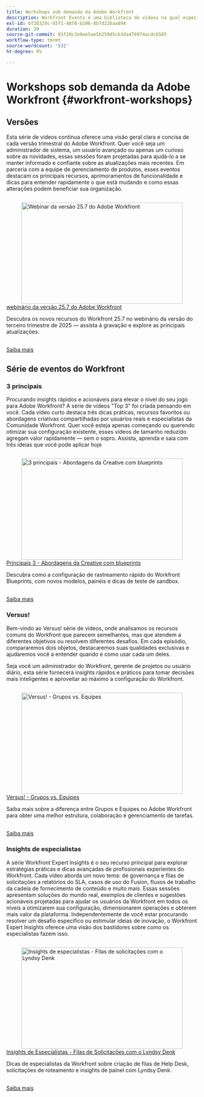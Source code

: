 ```yaml
---
title: Workshops sob demanda da Adobe Workfront
description: Workfront Events é uma biblioteca de vídeos na qual especialistas e colegas compartilham suas ideias e opiniões sobre como usar o Workfront para aprimorar o trabalho que está sendo feito para suas organizações.
exl-id: bf38329c-65f1-48f0-b106-8b7d226aa894
duration: 39
source-git-commit: 91f20c3e9ee5ae5b259d5cb3da476974acdc6585
workflow-type: tm+mt
source-wordcount: '531'
ht-degree: 0%

---
```


# Workshops sob demanda da Adobe Workfront {#workfront-workshops}

## Versões

Esta série de vídeos contínua oferece uma visão geral clara e concisa de cada versão trimestral do Adobe Workfront. Quer você seja um administrador de sistema, um usuário avançado ou apenas um curioso sobre as novidades, essas sessões foram projetadas para ajudá-lo a se manter informado e confiante sobre as atualizações mais recentes. Em parceria com a equipe de gerenciamento de produtos, esses eventos destacam os principais recursos, aprimoramentos de funcionalidade e dicas para entender rapidamente o que está mudando e como essas alterações podem beneficiar sua organização.

<!-- CARDS

* releases/25-7-release-webinar.md

-->
<!-- START CARDS HTML - DO NOT MODIFY BY HAND -->
<div class="columns">
    <div class="column is-half-tablet is-half-desktop is-one-third-widescreen" aria-label="Adobe Workfront 25.7 release webinar">
        <div class="card" style="height: 100%; display: flex; flex-direction: column; height: 100%;">
            <div class="card-image">
                <figure class="image x-is-16by9">
                    <a href="releases/25-7-release-webinar.md" title="Webinar da versão 25.7 do Adobe Workfront" target="_blank" rel="referrer">
                        <img class="is-bordered-r-small" src="https://video.tv.adobe.com/v/3464843/?format=jpeg&nocache=1752859088580" alt="Webinar da versão 25.7 do Adobe Workfront"
                             style="width: 100%; aspect-ratio: 16 / 9; object-fit: cover; overflow: hidden; display: block; margin: auto;">
                    </a>
                </figure>
            </div>
            <div class="card-content is-padded-small" style="display: flex; flex-direction: column; flex-grow: 1; justify-content: space-between;">
                <div class="top-card-content">
                    <p class="headline is-size-6 has-text-weight-bold">
                        <a href="releases/25-7-release-webinar.md" target="_blank" rel="referrer" title="Webinar da versão 25.7 do Adobe Workfront">webinário da versão 25.7 do Adobe Workfront</a>
                    </p>
                    <p class="is-size-6">Descubra os novos recursos do Workfront 25.7 no webinário da versão do terceiro trimestre de 2025 — assista à gravação e explore as principais atualizações.</p>
                </div>
                <a href="releases/25-7-release-webinar.md" target="_blank" rel="referrer" class="spectrum-Button spectrum-Button--outline spectrum-Button--primary spectrum-Button--sizeM" style="align-self: flex-start; margin-top: 1rem;">
                    <span class="spectrum-Button-label has-no-wrap has-text-weight-bold">Saiba mais</span>
                </a>
            </div>
        </div>
    </div>
</div>
<!-- END CARDS HTML - DO NOT MODIFY BY HAND -->

<!--
## Featured Events

Explore the latest from your Adobe Workfront community through our curated selection of featured events. Each month, we host free live sessions covering a variety of topics to help you get the most out of Workfront. Missed a live event? No problem! Catch up with on-demand recordings that showcase customer stories, proven best practices, and valuable lessons learned. Want to connect in real time? Join upcoming live events to ask questions, share insights, and collaborate with peers. Visit the Experience League Events page regularly to see what’s coming up next!
-->

## Série de eventos do Workfront

### 3 principais

Procurando insights rápidos e acionáveis para elevar o nível do seu jogo para Adobe Workfront? A série de vídeos &quot;Top 3&quot; foi criada pensando em você. Cada vídeo curto destaca três dicas práticas, recursos favoritos ou abordagens criativas compartilhadas por usuários reais e especialistas da Comunidade Workfront. Quer você esteja apenas começando ou querendo otimizar sua configuração existente, esses vídeos de tamanho reduzido agregam valor rapidamente — sem o sopro. Assista, aprenda e saia com três ideias que você pode aplicar hoje

<!-- CARDS

* top3/blueprints.md

-->
<!-- START CARDS HTML - DO NOT MODIFY BY HAND -->
<div class="columns">
    <div class="column is-half-tablet is-half-desktop is-one-third-widescreen" aria-label="Top 3 – Creative Approaches with Blueprints">
        <div class="card" style="height: 100%; display: flex; flex-direction: column; height: 100%;">
            <div class="card-image">
                <figure class="image x-is-16by9">
                    <a href="top3/blueprints.md" title="3 principais - Abordagens da Creative com blueprints" target="_blank" rel="referrer">
                        <img class="is-bordered-r-small" src="https://video.tv.adobe.com/v/3465316/?format=jpeg&nocache=1752859088922&captions=por_br" alt="3 principais - Abordagens da Creative com blueprints"
                             style="width: 100%; aspect-ratio: 16 / 9; object-fit: cover; overflow: hidden; display: block; margin: auto;">
                    </a>
                </figure>
            </div>
            <div class="card-content is-padded-small" style="display: flex; flex-direction: column; flex-grow: 1; justify-content: space-between;">
                <div class="top-card-content">
                    <p class="headline is-size-6 has-text-weight-bold">
                        <a href="top3/blueprints.md" target="_blank" rel="referrer" title="3 principais - Abordagens da Creative com blueprints">Principais 3 - Abordagens da Creative com blueprints</a>
                    </p>
                    <p class="is-size-6">Descubra como a configuração de rastreamento rápido do Workfront Blueprints, com novos modelos, painéis e dicas de teste de sandbox.</p>
                </div>
                <a href="top3/blueprints.md" target="_blank" rel="referrer" class="spectrum-Button spectrum-Button--outline spectrum-Button--primary spectrum-Button--sizeM" style="align-self: flex-start; margin-top: 1rem;">
                    <span class="spectrum-Button-label has-no-wrap has-text-weight-bold">Saiba mais</span>
                </a>
            </div>
        </div>
    </div>
</div>
<!-- END CARDS HTML - DO NOT MODIFY BY HAND -->

### Versus!

Bem-vindo ao Versus! série de vídeos, onde analisamos os recursos comuns do Workfront que parecem semelhantes, mas que atendem a diferentes objetivos ou resolvem diferentes desafios. Em cada episódio, compararemos dois objetos, destacaremos suas qualidades exclusivas e ajudaremos você a entender quando e como usar cada um deles.

Seja você um administrador do Workfront, gerente de projetos ou usuário diário, esta série fornecerá insights rápidos e práticos para tomar decisões mais inteligentes e aproveitar ao máximo a configuração do Workfront.

<!-- CARDS

* versus/groups-vs-teams.md

-->
<!-- START CARDS HTML - DO NOT MODIFY BY HAND -->
<div class="columns">
    <div class="column is-half-tablet is-half-desktop is-one-third-widescreen" aria-label="Versus! – Groups vs. Teams">
        <div class="card" style="height: 100%; display: flex; flex-direction: column; height: 100%;">
            <div class="card-image">
                <figure class="image x-is-16by9">
                    <a href="versus/groups-vs-teams.md" title="Versus! - Grupos vs. Equipes" target="_blank" rel="referrer">
                        <img class="is-bordered-r-small" src="https://video.tv.adobe.com/v/3467358/?format=jpeg&nocache=1752859089086&captions=por_br" alt="Versus! - Grupos vs. Equipes"
                             style="width: 100%; aspect-ratio: 16 / 9; object-fit: cover; overflow: hidden; display: block; margin: auto;">
                    </a>
                </figure>
            </div>
            <div class="card-content is-padded-small" style="display: flex; flex-direction: column; flex-grow: 1; justify-content: space-between;">
                <div class="top-card-content">
                    <p class="headline is-size-6 has-text-weight-bold">
                        <a href="versus/groups-vs-teams.md" target="_blank" rel="referrer" title="Versus! - Grupos vs. Equipes">Versus! - Grupos vs. Equipes</a>
                    </p>
                    <p class="is-size-6">Saiba mais sobre a diferença entre Grupos e Equipes no Adobe Workfront para obter uma melhor estrutura, colaboração e gerenciamento de tarefas.</p>
                </div>
                <a href="versus/groups-vs-teams.md" target="_blank" rel="referrer" class="spectrum-Button spectrum-Button--outline spectrum-Button--primary spectrum-Button--sizeM" style="align-self: flex-start; margin-top: 1rem;">
                    <span class="spectrum-Button-label has-no-wrap has-text-weight-bold">Saiba mais</span>
                </a>
            </div>
        </div>
    </div>
</div>
<!-- END CARDS HTML - DO NOT MODIFY BY HAND -->

### Insights de especialistas

A série Workfront Expert Insights é o seu recurso principal para explorar estratégias práticas e dicas avançadas de profissionais experientes do Workfront. Cada vídeo aborda um novo tema: de governança e filas de solicitações a relatórios do SLA, casos de uso do Fusion, fluxos de trabalho da cadeia de fornecimento de conteúdo e muito mais.
Essas sessões apresentam soluções do mundo real, exemplos de clientes e sugestões acionáveis projetadas para ajudar os usuários da Workfront em todos os níveis a otimizarem sua configuração, dimensionarem operações e obterem mais valor da plataforma. Independentemente de você estar procurando resolver um desafio específico ou estimular ideias de inovação, o Workfront Expert Insights oferece uma visão dos bastidores sobre como os especialistas fazem isso.

<!-- CARDS 

* expert-insights/request-queues.md

-->
<!-- START CARDS HTML - DO NOT MODIFY BY HAND -->
<div class="columns">
    <div class="column is-half-tablet is-half-desktop is-one-third-widescreen" aria-label="Expert Insights - Request Queues with Lyndsy Denk">
        <div class="card" style="height: 100%; display: flex; flex-direction: column; height: 100%;">
            <div class="card-image">
                <figure class="image x-is-16by9">
                    <a href="expert-insights/request-queues.md" title="Insights de especialistas - Filas de solicitações com o Lyndsy Denk" target="_blank" rel="referrer">
                        <img class="is-bordered-r-small" src="https://video.tv.adobe.com/v/3465272/?format=jpeg&nocache=1752859089318" alt="Insights de especialistas - Filas de solicitações com o Lyndsy Denk"
                             style="width: 100%; aspect-ratio: 16 / 9; object-fit: cover; overflow: hidden; display: block; margin: auto;">
                    </a>
                </figure>
            </div>
            <div class="card-content is-padded-small" style="display: flex; flex-direction: column; flex-grow: 1; justify-content: space-between;">
                <div class="top-card-content">
                    <p class="headline is-size-6 has-text-weight-bold">
                        <a href="expert-insights/request-queues.md" target="_blank" rel="referrer" title="Insights de especialistas - Filas de solicitações com o Lyndsy Denk">Insights de Especialistas - Filas de Solicitações com o Lyndsy Denk</a>
                    </p>
                    <p class="is-size-6">Dicas de especialistas da Workfront sobre criação de filas de Help Desk, solicitações de roteamento e insights de painel com Lyndsy Denk.</p>
                </div>
                <a href="expert-insights/request-queues.md" target="_blank" rel="referrer" class="spectrum-Button spectrum-Button--outline spectrum-Button--primary spectrum-Button--sizeM" style="align-self: flex-start; margin-top: 1rem;">
                    <span class="spectrum-Button-label has-no-wrap has-text-weight-bold">Saiba mais</span>
                </a>
            </div>
        </div>
    </div>
</div>
<!-- END CARDS HTML - DO NOT MODIFY BY HAND -->
